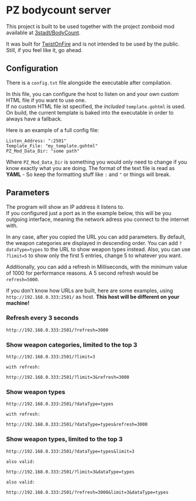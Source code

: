# PZ bodycount server

This project is built to be used together with the project zomboid mod available at
[3stadt/BodyCount](https://github.com/3stadt/BodyCount).

It was built for [TwistOnFire](https://www.twitch.tv/twistonfire) and is not intended to be used by the public. Still,
if you feel like it, go ahead.

## Configuration

There is a `config.txt` file alongside the executable after compilation.

In this file, you can configure the host to listen on and your own custom HTML file if you want to use one.   
If no custom HTML file ist specified, the *included* `template.gohtml` is used. On build, the current template is baked
into the executable in order to always have a fallback.

Here is an example of a full config file:

```
Listen_Address: ":2501"
Template_File: "my_template.gohtml"
PZ_Mod_Data_Dir: "some path"
```

Where `PZ_Mod_Data_Dir` is something you would only need to change if you know exactly what you are doing.
The format of the text file is read as **YAML** - So keep the formatting stuff like `:` and `"` or things will break.

## Parameters

The program will show an IP address it listens to.   
If you configured just a port as in the example below, this will be you outgoing interface, meaning the network adress
you connect to the internet with.

In any case, after you copied the URL you can add parameters. By default, the weapon categories are displayed in
descending order.
You can add `?dataType=types` to the URL to show weapon types instead. Also, you can use `?limit=5` to show only the
first 5 entries, change 5 to whatever you want.

Additionally, you can add a refresh in Milliseconds, with the minimum value of 1000 for performance reasons. A 5 second refresh would be `refresh=5000`.  

If you don't know how URLs are built, here are some examples, using `http://192.168.0.333:2501/` as host. **This host
will be different on your machine!**

### Refresh every 3 seconds

```
http://192.168.0.333:2501/?refresh=3000
```

### Show weapon categories, limited to the top 3

```
http://192.168.0.333:2501/?limit=3

with refresh:

http://192.168.0.333:2501/?limit=3&refresh=3000
```

### Show weapon types

```
http://192.168.0.333:2501/?dataType=types

with refresh:

http://192.168.0.333:2501/?dataType=types&refresh=3000
```

### Show weapon types, limited to the top 3

```
http://192.168.0.333:2501/?dataType=types&limit=3

also valid:

http://192.168.0.333:2501/?limit=3&dataType=types

also valid:

http://192.168.0.333:2501/?refresh=3000&limit=3&dataType=types
```
